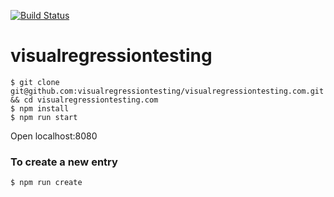[![Build Status](https://travis-ci.org/visualregressiontesting/visualregressiontesting.com.svg?branch=master)](https://travis-ci.org/visualregressiontesting/visualregressiontesting.com)

# visualregressiontesting

```
$ git clone git@github.com:visualregressiontesting/visualregressiontesting.com.git && cd visualregressiontesting.com
$ npm install
$ npm run start
```

Open localhost:8080

### To create a new entry

```
$ npm run create
```
